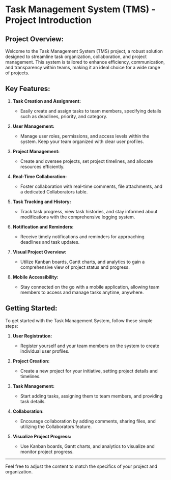# Task Management System (TMS) - Project Introduction

## Project Overview:

Welcome to the Task Management System (TMS) project, a robust solution designed to streamline task organization, collaboration, and project management. This system is tailored to enhance efficiency, communication, and transparency within teams, making it an ideal choice for a wide range of projects.

## Key Features:

1. **Task Creation and Assignment:**
   - Easily create and assign tasks to team members, specifying details such as deadlines, priority, and category.

2. **User Management:**
   - Manage user roles, permissions, and access levels within the system. Keep your team organized with clear user profiles.

3. **Project Management:**
   - Create and oversee projects, set project timelines, and allocate resources efficiently.

4. **Real-Time Collaboration:**
   - Foster collaboration with real-time comments, file attachments, and a dedicated Collaborators table.

5. **Task Tracking and History:**
   - Track task progress, view task histories, and stay informed about modifications with the comprehensive logging system.

6. **Notification and Reminders:**
   - Receive timely notifications and reminders for approaching deadlines and task updates.

7. **Visual Project Overview:**
   - Utilize Kanban boards, Gantt charts, and analytics to gain a comprehensive view of project status and progress.

8. **Mobile Accessibility:**
   - Stay connected on the go with a mobile application, allowing team members to access and manage tasks anytime, anywhere.

## Getting Started:

To get started with the Task Management System, follow these simple steps:

1. **User Registration:**
   - Register yourself and your team members on the system to create individual user profiles.

2. **Project Creation:**
   - Create a new project for your initiative, setting project details and timelines.

3. **Task Management:**
   - Start adding tasks, assigning them to team members, and providing task details.

4. **Collaboration:**
   - Encourage collaboration by adding comments, sharing files, and utilizing the Collaborators feature.

5. **Visualize Project Progress:**
   - Use Kanban boards, Gantt charts, and analytics to visualize and monitor project progress.


---

Feel free to adjust the content to match the specifics of your project and organization.
